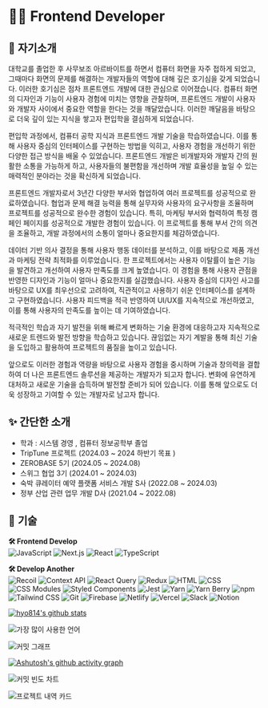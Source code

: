 # 👩‍💻 Frontend Developer

## 💚 자기소개

대학교를 졸업한 후 사무보조 아르바이트를 하면서 컴퓨터 화면을 자주 접하게 되었고, 그때마다 화면의 문제를 해결하는 개발자들의 역할에 대해 깊은 호기심을 갖게 되었습니다.
이러한 호기심은 점차 프론트엔드 개발에 대한 관심으로 이어졌습니다.
컴퓨터 화면의 디자인과 기능이 사용자 경험에 미치는 영향을 관찰하며, 프론트엔드 개발이 사용자와 개발자 사이에서 중요한 역할을 한다는 것을 깨달았습니다.
이러한 깨달음을 바탕으로 더욱 깊이 있는 지식을 쌓고자 편입학을 결심하게 되었습니다.

편입학 과정에서, 컴퓨터 공학 지식과 프론트엔드 개발 기술을 학습하였습니다.
이를 통해 사용자 중심의 인터페이스를 구현하는 방법을 익히고, 사용자 경험을 개선하기 위한 다양한 접근 방식을 배울 수 있었습니다.
프론트엔드 개발은 비개발자와 개발자 간의 원활한 소통을 가능하게 하고, 사용자들의 불편함을 개선하며 개발 효율성을 높일 수 있는 매력적인 분야라는 것을 확신하게 되었습니다.

프론트엔드 개발자로서 3년간 다양한 부서와 협업하여 여러 프로젝트를 성공적으로 완료하였습니다.
협업과 문제 해결 능력을 통해 실무자와 사용자의 요구사항을 조율하며 프로젝트를 성공적으로 완수한 경험이 있습니다.
특히, 마케팅 부서와 협력하여 특정 캠페인 페이지를 성공적으로 개발한 경험이 있습니다.
이 프로젝트를 통해 부서 간의 의견을 조율하고, 개발 과정에서의 소통이 얼마나 중요한지를 체감하였습니다.

데이터 기반 의사 결정을 통해 사용자 행동 데이터를 분석하고, 이를 바탕으로 제품 개선과 마케팅 전략 최적화를 이루었습니다.
한 프로젝트에서는 사용자 이탈률이 높은 기능을 발견하고 개선하여 사용자 만족도를 크게 높였습니다.
이 경험을 통해 사용자 관점을 반영한 디자인과 기능이 얼마나 중요한지를 실감했습니다.
사용자 중심의 디자인 사고를 바탕으로 UX를 최우선으로 고려하여, 직관적이고 사용하기 쉬운 인터페이스를 설계하고 구현하였습니다.
사용자 피드백을 적극 반영하여 UI/UX를 지속적으로 개선하였고, 이를 통해 사용자의 만족도를 높이는 데 기여하였습니다.

적극적인 학습과 자기 발전을 위해 빠르게 변화하는 기술 환경에 대응하고자 지속적으로 새로운 트렌드와 발전 방향을 학습하고 있습니다.
끊임없는 자기 계발을 통해 최신 기술을 도입하고 활용하여 프로젝트의 품질을 높이고 있습니다.

앞으로도 이러한 경험과 역량을 바탕으로 사용자 경험을 중시하며 기술과 창의력을 결합하여 더 나은 프론트엔드 솔루션을 제공하는 개발자가 되고자 합니다.
변화에 유연하게 대처하고 새로운 기술을 습득하며 발전할 준비가 되어 있습니다.
이를 통해 앞으로도 더욱 성장하고 기여할 수 있는 개발자로 남고자 합니다.


## ✨ 간단한 소개
- 학과 : 시스템 경영 , 컴퓨터 정보공학부 졸업
- TripTune 프로젝트 (2024.03 ~ 2024 하반기 목표 )
- ZEROBASE 5기 (2024.05 ~ 2024.08)
- 스위그 협업 3기 (2024.01 ~ 2024.03)
- 숙박 큐레이터 예약 플랫폼 서비스 개발 S사 (2022.08 ~ 2024.03)
- 정부 산업 관련 업무 개발 D사 (2021.04 ~ 2022.08)


## 📌 기술
**🛠 Frontend Develop** <br>
<img src="https://img.shields.io/badge/JavaScript-F7DF1E?style=flat-square&logo=javascript&logoColor=black" alt="JavaScript"/>
<img src="https://img.shields.io/badge/Next.js-000000?style=flat-square&logo=next.js&logoColor=white" alt="Next.js"/>
<img src="https://img.shields.io/badge/React-61DAFB?style=flat-square&logo=react&logoColor=black" alt="React"/>
<img src="https://img.shields.io/badge/TypeScript-3178C6?style=flat-square&logo=typescript&logoColor=white" alt="TypeScript"/>


**🛠 Develop Another** <br>
<img src="https://img.shields.io/badge/Recoil-3578E5?style=flat-square&logo=recoil&logoColor=white" alt="Recoil"/>
<img src="https://img.shields.io/badge/Context_API-61DAFB?style=flat-square&logo=react&logoColor=black" alt="Context API"/>
<img src="https://img.shields.io/badge/React_Query-FF4154?style=flat-square&logo=react-query&logoColor=white" alt="React Query"/>
<img src="https://img.shields.io/badge/Redux-764ABC?style=flat-square&logo=redux&logoColor=white" alt="Redux"/>
<img src="https://img.shields.io/badge/HTML-E34F26?style=flat-square&logo=html5&logoColor=white" alt="HTML"/>
<img src="https://img.shields.io/badge/CSS-1572B6?style=flat-square&logo=css3&logoColor=white" alt="CSS"/>
<img src="https://img.shields.io/badge/CSS_Modules-000000?style=flat-square&logo=css-modules&logoColor=white" alt="CSS Modules"/>
<img src="https://img.shields.io/badge/Styled_Components-DB7093?style=flat-square&logo=styled-components&logoColor=white" alt="Styled Components"/>
<img src="https://img.shields.io/badge/Jest-C21325?style=flat-square&logo=jest&logoColor=white" alt="Jest"/>
<img src="https://img.shields.io/badge/Yarn-2C8EBB?style=flat-square&logo=yarn&logoColor=white" alt="Yarn"/>
<img src="https://img.shields.io/badge/Yarn_Berry-2C8EBB?style=flat-square&logo=yarn&logoColor=white" alt="Yarn Berry"/>
<img src="https://img.shields.io/badge/npm-CB3837?style=flat-square&logo=npm&logoColor=white" alt="npm"/>
<img src="https://img.shields.io/badge/Tailwind_CSS-38B2AC?style=flat-square&logo=tailwind-css&logoColor=white" alt="Tailwind CSS"/>
<img src="https://img.shields.io/badge/Git-F05032?style=flat-square&logo=git&logoColor=white" alt="Git"/>
<img src="https://img.shields.io/badge/Firebase-FFCA28?style=flat-square&logo=firebase&logoColor=black" alt="Firebase"/>
<img src="https://img.shields.io/badge/Netlify-00C7B7?style=flat-square&logo=netlify&logoColor=white" alt="Netlify"/>
<img src="https://img.shields.io/badge/Vercel-000000?style=flat-square&logo=vercel&logoColor=white" alt="Vercel"/>
<img src="https://img.shields.io/badge/Slack-4A154B?style=flat-square&logo=slack&logoColor=white" alt="Slack"/>
<img src="https://img.shields.io/badge/Notion-000000?style=flat-square&logo=notion&logoColor=white" alt="Notion"/>


[![hyo814's github stats](https://github-readme-stats.vercel.app/api?username=hyo814)](https://github.com/anuraghazra/github-readme-stats)


![가장 많이 사용한 언어](https://github-readme-stats.vercel.app/api/top-langs/?username=hyo814&layout=compact&theme=radical)


![커밋 그래프](https://github-readme-streak-stats.herokuapp.com/?user=hyo814&theme=radical)


[![Ashutosh's github activity graph](https://github-readme-activity-graph.vercel.app/graph?username=hyo814&bg_color=0f2d3d&color=1cadfb&line=1cadfb&point=1cadfb&area=true&hide_border=true)](https://github.com/ashutosh00710/github-readme-activity-graph)


![커밋 빈도 차트](https://github-profile-summary-cards.vercel.app/api/cards/profile-details?username=hyo814&theme=radical)


![프로젝트 내역 카드](https://github-profile-summary-cards.vercel.app/api/cards/repos-per-language?username=hyo814&theme=radical)


